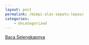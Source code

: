 ```yaml
---
layout: post
permalink: /mimpi-alas-sepatu-lepas/
categories:
    - Uncategorized
---
```


[Baca Selengkapnya](/09)